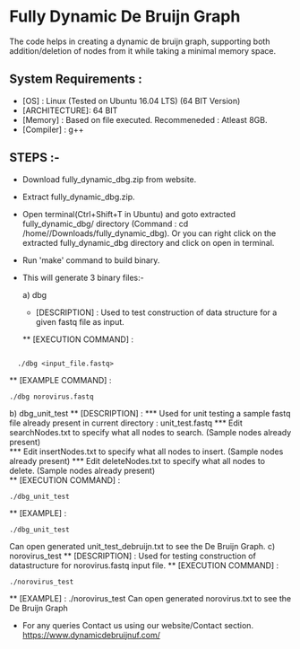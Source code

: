 # Fully Dynamic De Bruijn Graph
The code helps in creating a dynamic de bruijn graph, supporting both addition/deletion of nodes from it while taking a minimal memory space.
## System Requirements :

* [OS]          : Linux (Tested on Ubuntu 16.04 LTS) (64 BIT Version)
* [ARCHITECTURE]: 64 BIT  
* [Memory]      : Based on file executed. Recommeneded : Atleast 8GB.
* [Compiler]    : g++
## STEPS :-
* Download fully_dynamic_dbg.zip from website.
* Extract fully_dynamic_dbg.zip.
* Open terminal(Ctrl+Shift+T in Ubuntu) and goto extracted fully_dynamic_dbg/ directory (Command : cd /home/<username>/Downloads/fully_dynamic_dbg). Or you can right click on the extracted   fully_dynamic_dbg directory and click on open in terminal.
* Run 'make' command to build binary.
* This will generate 3 binary files:-  
  
  a) dbg
  * [DESCRIPTION]       : Used to test construction of data structure for a given fastq file as input.

  ** [EXECUTION COMMAND] : 
```

  ./dbg <input_file.fastq>

```

  ** [EXAMPLE COMMAND]   : 

```
./dbg norovirus.fastq

```
  
  b) dbg_unit_test
  ** [DESCRIPTION] 	    : *** Used for unit testing a sample fastq file already present in current directory : unit_test.fastq
  	              *** Edit searchNodes.txt to specify what all nodes to search. (Sample nodes already present)	
  	      	      *** Edit insertNodes.txt to specify what all nodes to insert. (Sample nodes already present)
                  *** Edit deleteNodes.txt to specify what all nodes to delete. (Sample nodes already present)	
  ** [EXECUTION COMMAND] : 
```
./dbg_unit_test 

```

  ** [EXAMPLE]           : 
```
./dbg_unit_test

```

  Can open generated unit_test_debruijn.txt to see the De Bruijn Graph.
  c) norovirus_test
  ** [DESCRIPTION] : Used for testing construction of datastructure for norovirus.fastq input file.
  ** [EXECUTION COMMAND] : 
```
./norovirus_test 

```

  ** [EXAMPLE]           : ./norovirus_test
  Can open generated norovirus.txt to see the De Bruijn Graph

* For any queries Contact us using our website/Contact section.
   https://www.dynamicdebruijnuf.com/